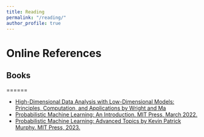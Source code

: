 ```yaml
---
title: Reading
permalink: "/reading/"
author_profile: true
---
```


# Online References

## Books
======

* [High-Dimensional Data Analysis with Low-Dimensional Models: Principles, Computation, and Applications by Wright and Ma](https://book-wright-ma.github.io/)
* [Probabilistic Machine Learning: An Introduction. MIT Press, March 2022.](https://probml.github.io/pml-book/book1.html)
* [Probabilistic Machine Learning: Advanced Topics by Kevin Patrick Murphy. MIT Press, 2023.](https://probml.github.io/pml-book/book2.html)
